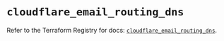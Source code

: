 # `cloudflare_email_routing_dns`

Refer to the Terraform Registry for docs: [`cloudflare_email_routing_dns`](https://registry.terraform.io/providers/cloudflare/cloudflare/5.7.1/docs/resources/email_routing_dns).

